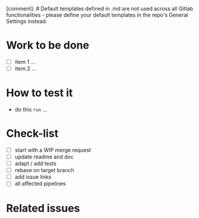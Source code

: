 [comment]: # Default templates defined in .md are not used across all Gitlab functionalities - please define your default templates in the repo's General Settings instead.

# Work to be done

* [ ] item 1 ...
* [ ] item 2 ...

# How to test it

* do this `run` ...

# Check-list

* [ ] start with a WIP merge request
* [ ] update readme and doc
* [ ] adapt / add tests 
* [ ] rebase on target branch
* [ ] add issue links
* [ ] all affected pipelines

# Related issues

